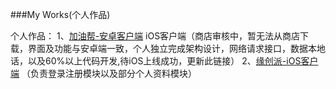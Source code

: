 ###My Works(个人作品)

个人作品：
	1、[加油帮-安卓客户端](http://zhushou.360.cn/detail/index/soft_id/3059595?recrefer=SE_D_%E5%8A%A0%E6%B2%B9%E5%B8%AE)
		 iOS客户端（商店审核中，暂无法从商店下载，界面及功能与安卓端一致，个人独立完成架构设计，网络请求接口，数据本地话，以及60%以上代码开发,待iOS上线成功，更新此链接）
	2、[缘创派-iOS客户端](https://itunes.apple.com/cn/app/id695423658) （负责登录注册模块以及部分个人资料模块）

